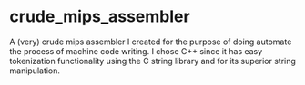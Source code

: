 # crude_mips_assembler
A (very) crude mips assembler I created for the purpose of doing automate the process of machine code writing. I chose C++ since it has easy tokenization functionality using the C string library and for its superior string manipulation.

